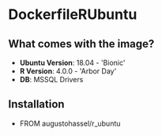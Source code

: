 # DockerfileRUbuntu

## What comes with the image?

* __Ubuntu Version__: 18.04 - 'Bionic'
* __R Version__: 4.0.0 - 'Arbor Day'
* __DB__: MSSQL Drivers

## Installation

* FROM augustohassel/r_ubuntu
